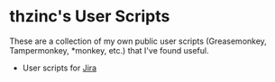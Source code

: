 thzinc's User Scripts
=====================

These are a collection of my own public user scripts (Greasemonkey, Tampermonkey, *monkey, etc.) that I've found useful.

* User scripts for [Jira](Jira/README.md)
